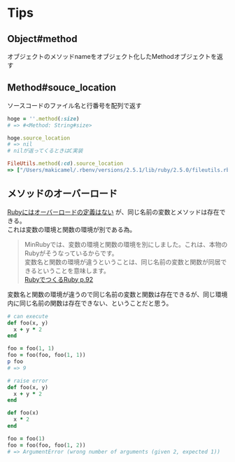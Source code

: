 # Tips

## Object#method

オブジェクトのメソッドnameをオブジェクト化したMethodオブジェクトを返す

## Method#souce_location

ソースコードのファイル名と行番号を配列で返す

```ruby
hoge = ''.method(:size)
# => #<Method: String#size>

hoge.source_location
# => nil
# nilが返ってくるときはC実装

FileUtils.method(:cd).source_location
=> ["/Users/makicamel/.rbenv/versions/2.5.1/lib/ruby/2.5.0/fileutils.rb", 120]
```

## メソッドのオーバーロード

[Rubyにはオーバーロードの定義はない](https://pocke.hatenablog.com/entry/2019/04/28/014018) が、同じ名前の変数とメソッドは存在できる。  
これは変数の環境と関数の環境が別である為。

> MinRubyでは、変数の環境と関数の環境を別にしました。これは、本物のRubyがそうなっているからです。  
> 変数名と関数の環境が違うということは、同じ名前の変数と関数が同居できるということを意味します。  
> [RubyでつくるRuby p.92](https://www.lambdanote.com/products/ruby-ruby)

変数名と関数の環境が違うので同じ名前の変数と関数は存在できるが、同じ環境内に同じ名前の関数は存在できない、ということだと思う。  

```ruby
# can execute
def foo(x, y)
  x + y * 2
end

foo = foo(1, 1)
foo = foo(foo, foo(1, 1))
p foo
# => 9

# raise error
def foo(x, y)
  x + y * 2
end

def foo(x)
  x * 2
end

foo = foo(1)
foo = foo(foo, foo(1, 2))
# => ArgumentError (wrong number of arguments (given 2, expected 1))
```
